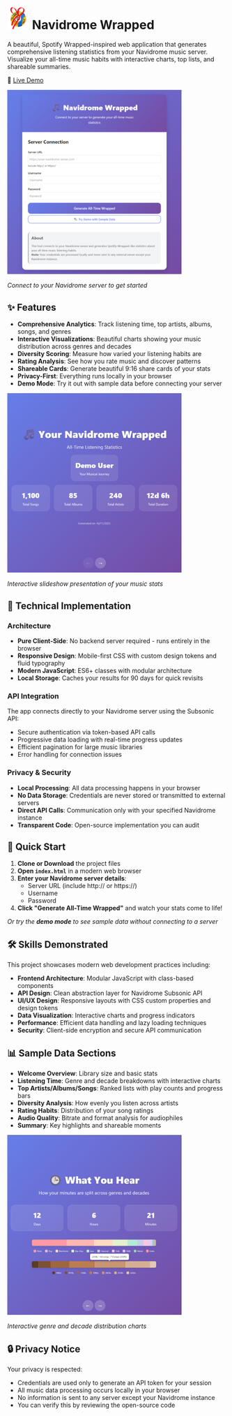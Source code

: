 # <img src="screenshots/icon.png" alt="Icon" width="50" /> Navidrome Wrapped 

A beautiful, Spotify Wrapped-inspired web application that generates comprehensive listening statistics from your Navidrome music server. Visualize your all-time music habits with interactive charts, top lists, and shareable summaries.

🔗 [Live Demo]()



<img src="screenshots/login.png" alt="Login Screenshot" width="400" />

*Connect to your Navidrome server to get started*

## ✨ Features

- **Comprehensive Analytics**: Track listening time, top artists, albums, songs, and genres
- **Interactive Visualizations**: Beautiful charts showing your music distribution across genres and decades
- **Diversity Scoring**: Measure how varied your listening habits are
- **Rating Analysis**: See how you rate music and discover patterns
- **Shareable Cards**: Generate beautiful 9:16 share cards of your stats
- **Privacy-First**: Everything runs locally in your browser
- **Demo Mode**: Try it out with sample data before connecting your server

<img src="screenshots/wrapped.png" alt="Wrapped Screenshot" width="400" />

*Interactive slideshow presentation of your music stats*

## 🔧 Technical Implementation

### Architecture
- **Pure Client-Side**: No backend server required - runs entirely in the browser
- **Responsive Design**: Mobile-first CSS with custom design tokens and fluid typography
- **Modern JavaScript**: ES6+ classes with modular architecture
- **Local Storage**: Caches your results for 90 days for quick revisits

### API Integration
The app connects directly to your Navidrome server using the Subsonic API:
- Secure authentication via token-based API calls
- Progressive data loading with real-time progress updates
- Efficient pagination for large music libraries
- Error handling for connection issues

### Privacy & Security
- **Local Processing**: All data processing happens in your browser
- **No Data Storage**: Credentials are never stored or transmitted to external servers
- **Direct API Calls**: Communication only with your specified Navidrome instance
- **Transparent Code**: Open-source implementation you can audit

## 🚀 Quick Start

1. **Clone or Download** the project files
2. **Open `index.html`** in a modern web browser
3. **Enter your Navidrome server details**:
   - Server URL (include http:// or https://)
   - Username
   - Password
4. **Click "Generate All-Time Wrapped"** and watch your stats come to life!

*Or try the **demo mode** to see sample data without connecting to a server*

## 🛠 Skills Demonstrated

This project showcases modern web development practices including:
- **Frontend Architecture**: Modular JavaScript with class-based components
- **API Design**: Clean abstraction layer for Navidrome Subsonic API
- **UI/UX Design**: Responsive layouts with CSS custom properties and design tokens
- **Data Visualization**: Interactive charts and progress indicators
- **Performance**: Efficient data handling and lazy loading techniques
- **Security**: Client-side encryption and secure API communication

## 📊 Sample Data Sections

- **Welcome Overview**: Library size and basic stats
- **Listening Time**: Genre and decade breakdowns with interactive charts
- **Top Artists/Albums/Songs**: Ranked lists with play counts and progress bars
- **Diversity Analysis**: How evenly you listen across artists
- **Rating Habits**: Distribution of your song ratings
- **Audio Quality**: Bitrate and format analysis for audiophiles
- **Summary**: Key highlights and shareable moments

<img src="screenshots/charts.png" alt="Chart Screenshot" width="400" />

*Interactive genre and decade distribution charts*

## 🔒 Privacy Notice

Your privacy is respected:
- Credentials are used only to generate an API token for your session
- All music data processing occurs locally in your browser
- No information is sent to any server except your Navidrome instance
- You can verify this by reviewing the open-source code